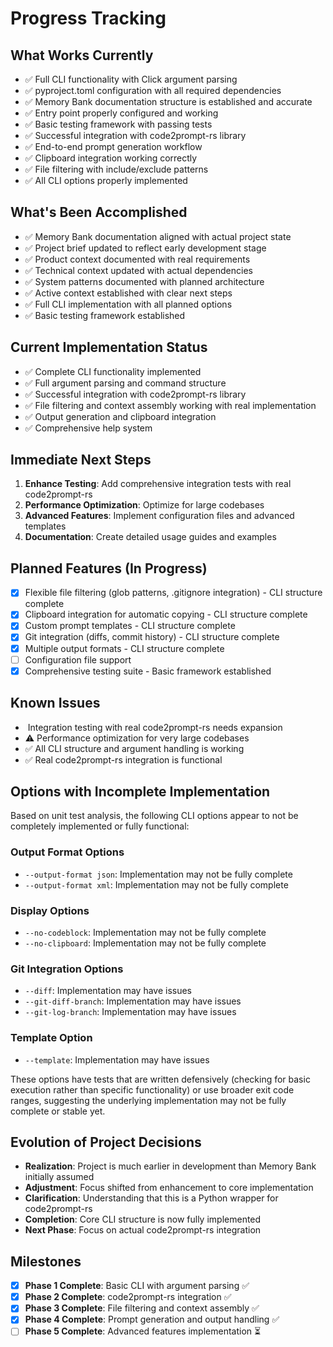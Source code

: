 # Progress Tracking

## What Works Currently
- ✅ Full CLI functionality with Click argument parsing
- ✅ pyproject.toml configuration with all required dependencies
- ✅ Memory Bank documentation structure is established and accurate
- ✅ Entry point properly configured and working
- ✅ Basic testing framework with passing tests
- ✅ Successful integration with code2prompt-rs library
- ✅ End-to-end prompt generation workflow
- ✅ Clipboard integration working correctly
- ✅ File filtering with include/exclude patterns
- ✅ All CLI options properly implemented

## What's Been Accomplished
- ✅ Memory Bank documentation aligned with actual project state
- ✅ Project brief updated to reflect early development stage
- ✅ Product context documented with real requirements
- ✅ Technical context updated with actual dependencies
- ✅ System patterns documented with planned architecture
- ✅ Active context established with clear next steps
- ✅ Full CLI implementation with all planned options
- ✅ Basic testing framework established

## Current Implementation Status
- ✅ Complete CLI functionality implemented
- ✅ Full argument parsing and command structure
- ✅ Successful integration with code2prompt-rs library
- ✅ File filtering and context assembly working with real implementation
- ✅ Output generation and clipboard integration
- ✅ Comprehensive help system

## Immediate Next Steps
1. **Enhance Testing**: Add comprehensive integration tests with real code2prompt-rs
2. **Performance Optimization**: Optimize for large codebases
3. **Advanced Features**: Implement configuration files and advanced templates
4. **Documentation**: Create detailed usage guides and examples

## Planned Features (In Progress)
- [x] Flexible file filtering (glob patterns, .gitignore integration) - CLI structure complete
- [x] Clipboard integration for automatic copying - CLI structure complete
- [x] Custom prompt templates - CLI structure complete
- [x] Git integration (diffs, commit history) - CLI structure complete
- [x] Multiple output formats - CLI structure complete
- [ ] Configuration file support
- [x] Comprehensive testing suite - Basic framework established

## Known Issues
- ️ Integration testing with real code2prompt-rs needs expansion
- ⚠️ Performance optimization for very large codebases
- ✅ All CLI structure and argument handling is working
- ✅ Real code2prompt-rs integration is functional

## Options with Incomplete Implementation
Based on unit test analysis, the following CLI options appear to not be completely implemented or fully functional:

### Output Format Options
- `--output-format json`: Implementation may not be fully complete
- `--output-format xml`: Implementation may not be fully complete

### Display Options  
- `--no-codeblock`: Implementation may not be fully complete
- `--no-clipboard`: Implementation may not be fully complete

### Git Integration Options
- `--diff`: Implementation may have issues
- `--git-diff-branch`: Implementation may have issues
- `--git-log-branch`: Implementation may have issues

### Template Option
- `--template`: Implementation may have issues

These options have tests that are written defensively (checking for basic execution rather than specific functionality) or use broader exit code ranges, suggesting the underlying implementation may not be fully complete or stable yet.

## Evolution of Project Decisions
- **Realization**: Project is much earlier in development than Memory Bank initially assumed
- **Adjustment**: Focus shifted from enhancement to core implementation
- **Clarification**: Understanding that this is a Python wrapper for code2prompt-rs
- **Completion**: Core CLI structure is now fully implemented
- **Next Phase**: Focus on actual code2prompt-rs integration

## Milestones
- [x] **Phase 1 Complete**: Basic CLI with argument parsing ✅
- [x] **Phase 2 Complete**: code2prompt-rs integration ✅
- [x] **Phase 3 Complete**: File filtering and context assembly ✅
- [x] **Phase 4 Complete**: Prompt generation and output handling ✅
- [ ] **Phase 5 Complete**: Advanced features implementation ⏳
